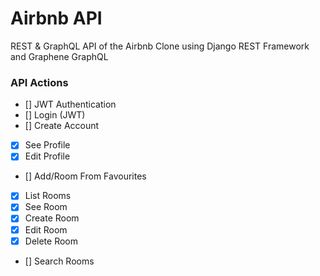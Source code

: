 # Airbnb API

REST & GraphQL API of the Airbnb Clone using Django REST Framework and Graphene GraphQL

### API Actions

- [] JWT Authentication
- [] Login (JWT)
- [] Create Account
- [x] See Profile
- [x] Edit Profile
- [] Add/Room From Favourites
- [x] List Rooms
- [x] See Room
- [x] Create Room
- [x] Edit Room
- [x] Delete Room
- [] Search Rooms


